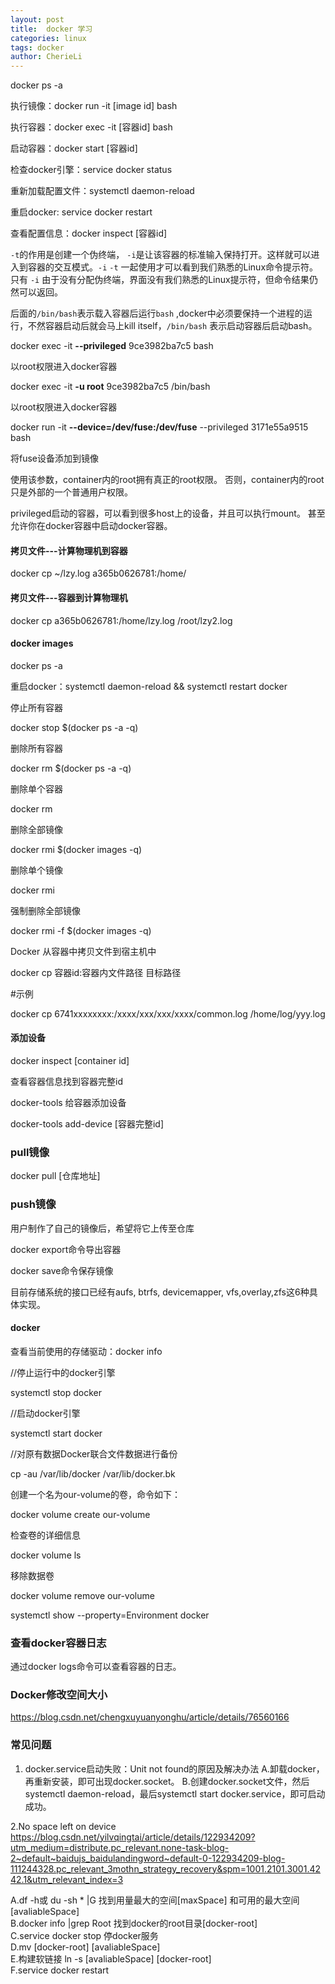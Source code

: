```yaml
---
layout: post
title:  docker 学习
categories: linux
tags: docker
author: CherieLi
---
```


docker ps -a

执行镜像：docker run -it [image id] bash

执行容器：docker exec -it [容器id] bash

启动容器：docker start [容器id]

检查docker引擎：service docker status

重新加载配置文件：systemctl daemon-reload

重启docker: service docker restart

查看配置信息：docker inspect [容器id]

 

`-t`的作用是创建一个伪终端， `-i`是让该容器的标准输入保持打开。这样就可以进入到容器的交互模式。`-i` `-t` 一起使用才可以看到我们熟悉的Linux命令提示符。只有 `-i` 由于没有分配伪终端，界面没有我们熟悉的Linux提示符，但命令结果仍然可以返回。

后面的`/bin/bash`表示载入容器后运行`bash` ,docker中必须要保持一个进程的运行，不然容器启动后就会马上kill itself，`/bin/bash` 表示启动容器后启动bash。



docker exec -it **--privileged** 9ce3982ba7c5 bash 

以root权限进入docker容器

docker exec -it **-u root** 9ce3982ba7c5 /bin/bash

以root权限进入docker容器

docker run -it **--device=/dev/fuse:/dev/fuse** --privileged  3171e55a9515 bash

将fuse设备添加到镜像

使用该参数，container内的root拥有真正的root权限。
 否则，container内的root只是外部的一个普通用户权限。

privileged启动的容器，可以看到很多host上的设备，并且可以执行mount。
 甚至允许你在docker容器中启动docker容器。

#### 拷贝文件---计算物理机到容器

docker cp ~/lzy.log a365b0626781:/home/

 

#### 拷贝文件---容器到计算物理机

docker cp a365b0626781:/home/lzy.log /root/lzy2.log



#### docker images

docker ps -a

 

重启docker：systemctl daemon-reload && systemctl restart docker

 

停止所有容器

docker stop $(docker ps -a -q)

 

删除所有容器

docker rm $(docker ps -a -q)

 

删除单个容器

docker rm <container id>

 

删除全部镜像

docker rmi $(docker images -q)

删除单个镜像

docker rmi <image id>

强制删除全部镜像

docker rmi -f $(docker images -q)

 

Docker 从容器中拷贝文件到宿主机中

docker cp 容器id:容器内文件路径 目标路径

\#示例

docker cp 6741xxxxxxxx:/xxxx/xxx/xxx/xxxx/common.log /home/log/yyy.log



#### 添加设备

 docker inspect [container id]

查看容器信息找到容器完整id

docker-tools 给容器添加设备

docker-tools add-device [容器完整id] 

### pull镜像

docker pull [仓库地址]

### push镜像

用户制作了自己的镜像后，希望将它上传至仓库

docker export命令导出容器

docker save命令保存镜像

 目前存储系统的接口已经有aufs, btrfs, devicemapper, vfs,overlay,zfs这6种具体实现。

#### docker

查看当前使用的存储驱动：docker info

//停止运行中的docker引擎

systemctl stop docker

 

//启动docker引擎

systemctl start docker

 

//对原有数据Docker联合文件数据进行备份

cp -au /var/lib/docker /var/lib/docker.bk

 

创建一个名为our-volume的卷，命令如下：

docker volume create our-volume

 

检查卷的详细信息

docker volume ls

 

移除数据卷

docker volume remove our-volume

 

systemctl show --property=Environment docker

### 查看docker容器日志

通过docker logs命令可以查看容器的日志。

### Docker修改空间大小

https://blog.csdn.net/chengxuyuanyonghu/article/details/76560166

### 常见问题
1. docker.service启动失败：Unit not found的原因及解决办法
   A.卸载docker，再重新安装，即可出现docker.socket。
   B.创建docker.socket文件，然后systemctl daemon-reload，最后systemctl start docker.service，即可启动成功。
 
2.No space left on device  
 https://blog.csdn.net/yilvqingtai/article/details/122934209?utm_medium=distribute.pc_relevant.none-task-blog-2~default~baidujs_baidulandingword~default-0-122934209-blog-111244328.pc_relevant_3mothn_strategy_recovery&spm=1001.2101.3001.4242.1&utm_relevant_index=3
 
 
   A.df -h或 du -sh * |G 找到用量最大的空间[maxSpace] 和可用的最大空间[avaliableSpace]  
   B.docker info |grep Root 找到docker的root目录[docker-root]  
   C.service docker stop 停docker服务  
   D.mv [docker-root] [avaliableSpace]  
   E.构建软链接 ln -s [avaliableSpace] [docker-root]  
   F.service docker restart  
   

